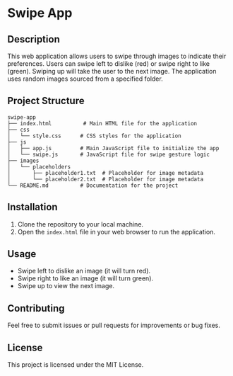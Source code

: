 # Swipe App

## Description
This web application allows users to swipe through images to indicate their preferences. Users can swipe left to dislike (red) or swipe right to like (green). Swiping up will take the user to the next image. The application uses random images sourced from a specified folder.

## Project Structure
```
swipe-app
├── index.html          # Main HTML file for the application
├── css
│   └── style.css      # CSS styles for the application
├── js
│   ├── app.js         # Main JavaScript file to initialize the app
│   └── swipe.js       # JavaScript file for swipe gesture logic
├── images
│   └── placeholders
│       ├── placeholder1.txt  # Placeholder for image metadata
│       └── placeholder2.txt  # Placeholder for image metadata
└── README.md          # Documentation for the project
```

## Installation
1. Clone the repository to your local machine.
2. Open the `index.html` file in your web browser to run the application.

## Usage
- Swipe left to dislike an image (it will turn red).
- Swipe right to like an image (it will turn green).
- Swipe up to view the next image.

## Contributing
Feel free to submit issues or pull requests for improvements or bug fixes. 

## License
This project is licensed under the MIT License.